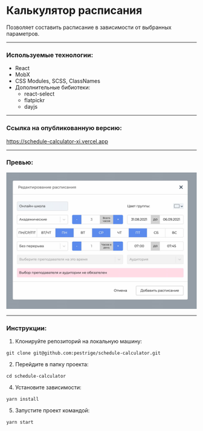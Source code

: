 # Калькулятор расписания
Позволяет составить расписание в зависимости от выбранных параметров.  

---
### Используемые технологии:
 - React
 - MobX
 - CSS Modules, SCSS, ClassNames
 - Дополнительные бибиотеки:
   - react-select
   - flatpickr
   - dayjs
   
---
### Ссылка на опубликованную версию:
https://schedule-calculator-xi.vercel.app

---
### Превью:
![Скриншот главной страницы](preview.jpg)

---
### Инструкции:
1. Клонируйте репозиторий на локальную машину:
~~~
git clone git@github.com:pestrige/schedule-calculator.git
~~~
2. Перейдите в папку проекта:
~~~
cd schedule-calculator
~~~
4. Установите зависимости:
~~~
yarn install
~~~
5. Запустите проект командой:
~~~
yarn start
~~~
